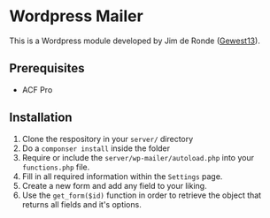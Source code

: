 # Wordpress Mailer
This is a Wordpress module developed by Jim de Ronde ([Gewest13](https://www.gewest13.nl)).

## Prerequisites
- ACF Pro

## Installation
 1. Clone the respository in your `server/` directory
 2. Do a `componser install` inside the folder
 3. Require or include the `server/wp-mailer/autoload.php` into your `functions.php` file.
 4. Fill in all required information within the `Settings` page.
 5. Create a new form and add any field to your liking.
 6. Use the `get_form($id)` function in order to retrieve the object that returns all fields and it's options.
